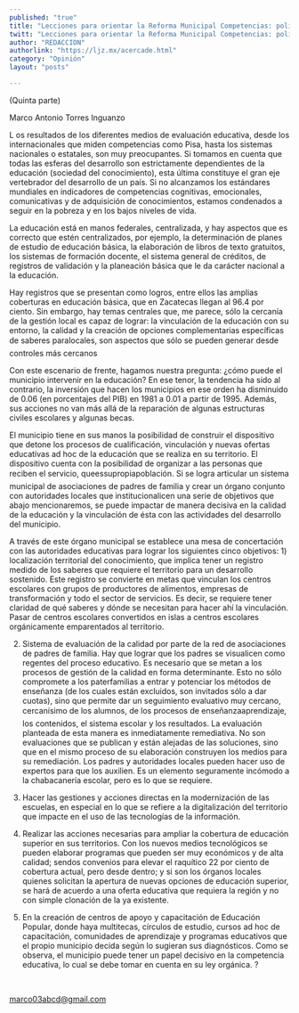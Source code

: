 ```yaml
---
published: "true"
title: "Lecciones para orientar la Reforma Municipal Competencias: política educativa"
twitt: "Lecciones para orientar la Reforma Municipal Competencias: política educativa"
author: "REDACCION"
authorlink: "https://ljz.mx/acercade.html"
category: "Opinión"
layout: "posts"

---
```



  (Quinta parte)



  Marco Antonio Torres Inguanzo



  L os resultados de los diferentes medios de evaluación educativa, desde los internacionales que miden competencias como Pisa, hasta los sistemas nacionales o estatales, son muy preocupantes. Si tomamos en cuenta que todas las esferas del desarrollo son estrictamente dependientes de la educación (sociedad del conocimiento), esta última constituye el gran eje vertebrador del desarrollo de un país. Si no alcanzamos los estándares mundiales en indicadores de competencias cognitivas, emocionales, comunicativas y de adquisición de conocimientos, estamos condenados a seguir en la pobreza y en los bajos niveles de vida.



  La educación está en manos federales, centralizada, y hay aspectos que es correcto que estén centralizados, por ejemplo, la determinación de planes de estudio de educación básica, la elaboración de libros de texto gratuitos, los sistemas de formación docente, el sistema general de créditos, de registros de validación y la planeación básica que le da carácter nacional a la educación.



  Hay registros que se presentan como logros, entre ellos las amplias coberturas en educación básica, que en Zacatecas llegan al 96.4 por ciento. Sin embargo, hay temas centrales que, me parece, sólo la cercanía de la gestión local es capaz de lograr: la vinculación de la educación con su entorno, la calidad y la creación de opciones complementarias específicas de saberes paralocales, son aspectos que sólo se pueden generar desde controles más cercanos



  Con este escenario de frente, hagamos nuestra pregunta: ¿cómo puede el municipio intervenir en la educación? En ese tenor, la tendencia ha sido al contrario, la inversión que hacen los municipios en ese orden ha disminuido de 0.06 (en porcentajes del PIB) en 1981 a 0.01 a partir de 1995. Además, sus acciones no van más allá de la reparación de algunas estructuras civiles escolares y algunas becas.



  El municipio tiene en sus manos la posibilidad de construir el dispositivo que detone los procesos de cualificación, vinculación y nuevas ofertas educativas ad hoc de la educación que se realiza en su territorio. El dispositivo cuenta con la posibilidad de organizar a las personas que reciben el servicio, queessupropiapoblación. Si se logra articular un sistema municipal de asociaciones de padres de familia y crear un órgano conjunto con autoridades locales que institucionalicen una serie de objetivos que abajo mencionaremos, se puede impactar de manera decisiva en la calidad de la educación y la vinculación de ésta con las actividades del desarrollo del municipio.



  A través de este órgano municipal se establece una mesa de concertación con las autoridades educativas para lograr los siguientes cinco objetivos: 1) localización territorial del conocimiento, que implica tener un registro medido de los saberes que requiere el territorio para un desarrollo sostenido. Este registro se convierte en metas que vinculan los centros escolares con grupos de productores de alimentos, empresas de transformación y todo el sector de servicios. Es decir, se requiere tener claridad de qué saberes y dónde se necesitan para hacer ahí la vinculación. Pasar de centros escolares convertidos en islas a centros escolares orgánicamente emparentados al territorio.



  2) Sistema de evaluación de la calidad por parte de la red de asociaciones de padres de familia. Hay que lograr que los padres se visualicen como regentes del proceso educativo. Es necesario que se metan a los procesos de gestión de la calidad en forma determinante. Esto no sólo compromete a los paterfamilias a entrar y potenciar los métodos de enseñanza (de los cuales están excluidos, son invitados sólo a dar cuotas), sino que permite dar un seguimiento evaluativo muy cercano, cercanísimo de los alumnos, de los procesos de enseñanzaaprendizaje, los contenidos, el sistema escolar y los resultados. La evaluación planteada de esta manera es inmediatamente remediativa. No son evaluaciones que se publican y están alejadas de las soluciones, sino que en el mismo proceso de su elaboración construyen los medios para su remediación. Los padres y autoridades locales pueden hacer uso de expertos para que los auxilien. Es un elemento seguramente incómodo a la chabacanería escolar, pero es lo que se requiere.



  3) Hacer las gestiones y acciones directas en la modernización de las escuelas, en especial en lo que se refiere a la digitalización del territorio que impacte en el uso de las tecnologías de la información.



  4) Realizar las acciones necesarias para ampliar la cobertura de educación superior en sus territorios. Con los nuevos medios tecnológicos se pueden elaborar programas que pueden ser muy económicos y de alta calidad; sendos convenios para elevar el raquítico 22 por ciento de cobertura actual, pero desde dentro; y si son los órganos locales quienes solicitan la apertura de nuevas opciones de educación superior, se hará de acuerdo a una oferta educativa que requiera la región y no con simple clonación de la ya existente.



  5) En la creación de centros de apoyo y capacitación de Educación Popular, donde haya multitecas, círculos de estudio, cursos ad hoc de capacitación, comunidades de aprendizaje y programas educativos que el propio municipio decida según lo sugieran sus diagnósticos. Como se observa, el municipio puede tener un papel decisivo en la competencia educativa, lo cual se debe tomar en cuenta en su ley orgánica. ?



   



  marco03abcd@gmail.com

